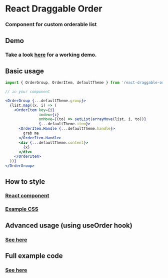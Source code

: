 # React Draggable Order

### Component for custom orderable list

## Demo
### Take a look [here](https://piratehacker.github.io/react-draggable-order) for a working demo.

## Basic usage

```jsx
import { OrderGroup, OrderItem, defaultTheme } from 'react-draggable-order';

// in your component

<OrderGroup {...defaultTheme.group}>
  {list.map((x, i) => (
    <OrderItem key={i}
               index={i}
               onMove={(to) => setList(arrayMove(list, i, to))}
               {...defaultTheme.item}>
      <OrderItem.Handle {...defaultTheme.handle}>
        grab me
      </OrderItem.Handle>
      <div {...defaultTheme.content}>
        {x}
      </div>
    </OrderItem>
  ))}
</OrderGroup>
```

## How to style

### [React component](https://github.com/piratehacker/react-draggable-order/tree/master/example/Customized.tsx)
### [Example CSS](https://github.com/piratehacker/react-draggable-order/tree/master/example/customStyle.css)

## Advanced usage (using useOrder hook)
### [See here](https://github.com/piratehacker/react-draggable-order/tree/master/example)

## Full example code
### [See here](https://github.com/piratehacker/react-draggable-order/tree/master/example)
